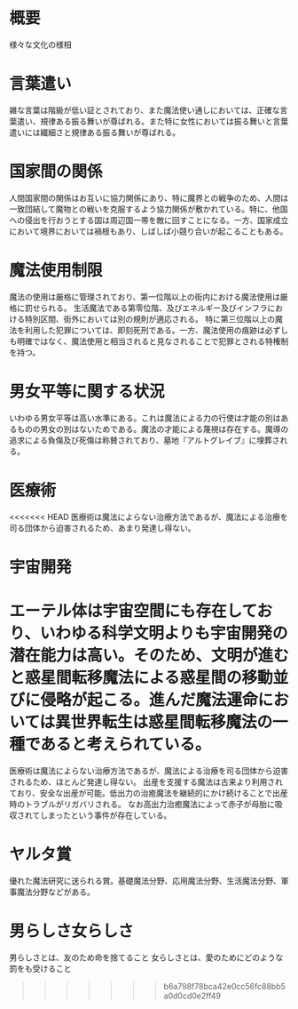 # 概要
様々な文化の様相

# 言葉遣い
雑な言葉は階級が低い証とされており、また魔法使い通しにおいては、正確な言葉遣い、規律ある振る舞いが尊ばれる。また特に女性においては振る舞いと言葉遣いには繊細さと規律ある振る舞いが尊ばれる。

# 国家間の関係
人間国家間の関係はお互いに協力関係にあり、特に魔界との戦争のため、人間は一致団結して魔物との戦いを克服するよう協力関係が敷かれている。特に、他国への侵出を行おうとする国は周辺国一帯を敵に回すことになる。一方、国家成立において境界においては禍根もあり、しばしば小競り合いが起こることもある。

# 魔法使用制限
魔法の使用は厳格に管理されており、第一位階以上の街内における魔法使用は厳格に罰せられる。
生活魔法である第零位階、及びエネルギー及びインフラにおける特別区間、街外においては別の規則が適応される。
特に第三位階以上の魔法を利用した犯罪については、即刻死刑である。一方、魔法使用の痕跡は必ずしも明確ではなく、魔法使用と相当されると見なされることで犯罪とされる特権制を持つ。

# 男女平等に関する状況
いわゆる男女平等は高い水準にある。これは魔法による力の行使は才能の別はあるものの男女の別はないためである。魔法の才能による蔑視は存在する。魔導の追求による負傷及び死傷は称賛されており、墓地『アルトグレイブ』に埋葬される。

# 医療術
<<<<<<< HEAD
医療術は魔法によらない治療方法であるが、魔法による治療を司る団体から迫害されるため、あまり発達し得ない。

# 宇宙開発
エーテル体は宇宙空間にも存在しており、いわゆる科学文明よりも宇宙開発の潜在能力は高い。そのため、文明が進むと惑星間転移魔法による惑星間の移動並びに侵略が起こる。進んだ魔法運命においては異世界転生は惑星間転移魔法の一種であると考えられている。
=======
医療術は魔法によらない治療方法であるが、魔法による治療を司る団体から迫害されるため、ほとんど発達し得ない。
出産を支援する魔法は古来より利用されており、安全な出産が可能。低出力の治癒魔法を継続的にかけ続けることで出産時のトラブルがリガバリされる。
なお高出力治癒魔法によって赤子が母胎に吸収されてしまったという事件が存在している。

# ヤルタ賞
優れた魔法研究に送られる賞。基礎魔法分野、応用魔法分野、生活魔法分野、軍事魔法分野などがある。

# 男らしさ女らしさ
男らしさとは、友のため命を捨てること
女らしさとは、愛のためにどのような罰をも受けること
>>>>>>> b6a798f78bca42e0cc56fc88bb5a0d0cd0e2ff49
